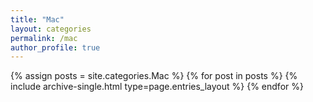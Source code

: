 ```yaml
---
title: "Mac"
layout: categories
permalink: /mac
author_profile: true
---
```


{% assign posts = site.categories.Mac %}
{% for post in posts %} {% include archive-single.html type=page.entries_layout %} {% endfor %}
